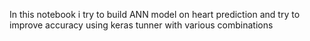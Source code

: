  In this notebook i try to build ANN model on heart prediction
 and try to improve accuracy using keras tunner with various combinations 
